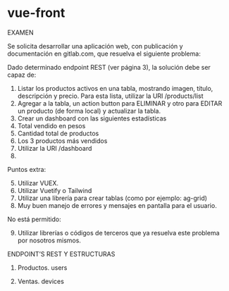 # vue-front
EXAMEN

Se solicita desarrollar una aplicación web, con publicación y documentación en gitlab.com, que resuelva el siguiente problema:

Dado determinado endpoint REST (ver página 3), la solución debe ser capaz de:


1.	Listar los productos activos en una tabla, mostrando imagen, título, descripción y precio. Para esta lista, utilizar la URI /products/list
2.	Agregar a la tabla, un action button para ELIMINAR y otro para EDITAR un producto (de forma local) y actualizar la tabla.
3.	Crear un dashboard con las siguientes estadísticas
1.	Total vendido en pesos
2.	Cantidad total de productos
3.	Los 3 productos más vendidos
4.	Utilizar la URI /dashboard
4.	

Puntos extra:

5.	Utilizar VUEX.
6.	Utilizar Vuetify o Tailwind
7.	Utilizar una librería para crear tablas (como por ejemplo: ag-grid)
8.	Muy buen manejo de errores y mensajes en pantalla para el usuario.

No está permitido:

9.	Utilizar librerías o códigos de terceros que ya resuelva este problema por nosotros mismos. 

ENDPOINT’S REST Y ESTRUCTURAS

1.	Productos. 
users


2.	Ventas. 
devices



